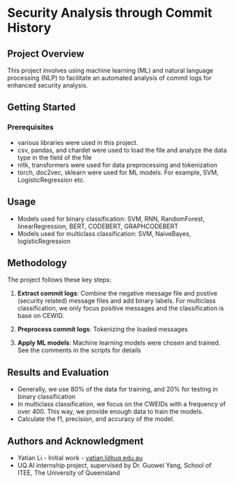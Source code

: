 # Security Analysis through Commit History

## Project Overview
This project involves using machine learning (ML) and natural language processing (NLP) to facilitate an automated analysis of commit logs for enhanced security analysis.

## Getting Started

### Prerequisites

* various libraries were used in this project. 
* csv, pandas, and chardet were used to load the file and analyze the data type in the field of the file
* nltk, transformers were used for data preprocessing and tokenization
* torch, doc2vec, sklearn were used for ML models. For example, SVM, LogisticRegression etc.

## Usage

* Models used for binary classification: SVM, RNN, RandomForest, linearRegression, BERT, CODEBERT, GRAPHCODEBERT
* Models used for multiclass classification: SVM, NaiveBayes, logisticRegression

## Methodology

The project follows these key steps:

1. **Extract commit logs**: Combine the negative message file and postive (security related) message files and add binary labels. 
For multiclass classification, we only focus positive messages and the classification is base on CEWID.

2. **Preprocess commit logs**: Tokenizing the loaded messages

3. **Apply ML models**: Machine learning models were chosen and trained. See the comments in the scripts for details

## Results and Evaluation

* Generally, we use 80% of the data for training, and 20% for testing in binary classification
* In multiclass classification, we focus on the CWEIDs with a frequency of over 400. This way, we provide enough data to train the models.
* Calculate the f1, precision, and accuracy of the model. 

## Authors and Acknowledgment

* Yatian Li - Initial work - yatian.li@uq.edu.au
* UQ AI internship project, supervised by Dr. Guowei Yang, School of ITEE, The University of Queensland
